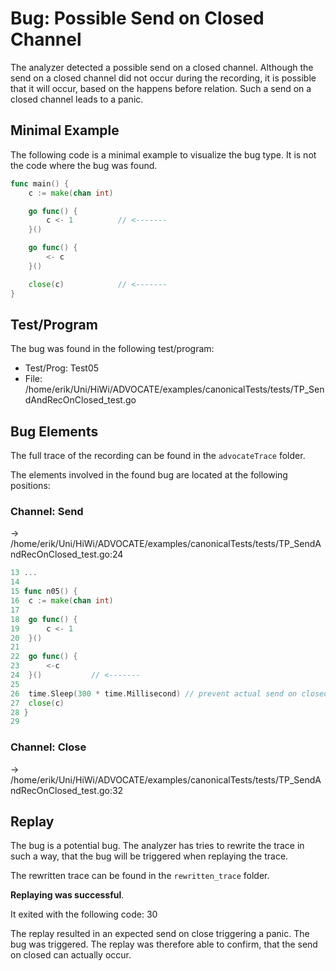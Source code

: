 # Bug: Possible Send on Closed Channel

The analyzer detected a possible send on a closed channel.
Although the send on a closed channel did not occur during the recording, it is possible that it will occur, based on the happens before relation.
Such a send on a closed channel leads to a panic.

## Minimal Example
The following code is a minimal example to visualize the bug type. It is not the code where the bug was found.

```go
func main() {
    c := make(chan int)

    go func() {
        c <- 1          // <-------
    }()

    go func() {
        <- c
    }()

    close(c)            // <-------
}
```

## Test/Program
The bug was found in the following test/program:

- Test/Prog:  Test05
- File:  /home/erik/Uni/HiWi/ADVOCATE/examples/canonicalTests/tests/TP_SendAndRecOnClosed_test.go

## Bug Elements
The full trace of the recording can be found in the `advocateTrace` folder.

The elements involved in the found bug are located at the following positions:

###  Channel: Send
-> /home/erik/Uni/HiWi/ADVOCATE/examples/canonicalTests/tests/TP_SendAndRecOnClosed_test.go:24
```go
13 ...
14 
15 func n05() {
16 	c := make(chan int)
17 
18 	go func() {
19 		c <- 1
20 	}()
21 
22 	go func() {
23 		<-c
24 	}()           // <-------
25 
26 	time.Sleep(300 * time.Millisecond) // prevent actual send on closed channel
27 	close(c)
28 }
29 
```


###  Channel: Close
-> /home/erik/Uni/HiWi/ADVOCATE/examples/canonicalTests/tests/TP_SendAndRecOnClosed_test.go:32


## Replay
The bug is a potential bug.
The analyzer has tries to rewrite the trace in such a way, that the bug will be triggered when replaying the trace.

The rewritten trace can be found in the `rewritten_trace` folder.

**Replaying was successful**.

It exited with the following code: 30

The replay resulted in an expected send on close triggering a panic. The bug was triggered. The replay was therefore able to confirm, that the send on closed can actually occur.

